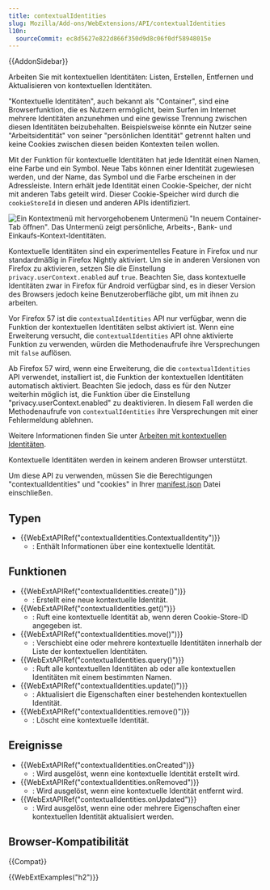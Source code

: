 ```yaml
---
title: contextualIdentities
slug: Mozilla/Add-ons/WebExtensions/API/contextualIdentities
l10n:
  sourceCommit: ec8d5627e822d866f350d9d8c06f0df58948015e
---
```


{{AddonSidebar}}

Arbeiten Sie mit kontextuellen Identitäten: Listen, Erstellen, Entfernen und Aktualisieren von kontextuellen Identitäten.

"Kontextuelle Identitäten", auch bekannt als "Container", sind eine Browserfunktion, die es Nutzern ermöglicht, beim Surfen im Internet mehrere Identitäten anzunehmen und eine gewisse Trennung zwischen diesen Identitäten beizubehalten. Beispielsweise könnte ein Nutzer seine "Arbeitsidentität" von seiner "persönlichen Identität" getrennt halten und keine Cookies zwischen diesen beiden Kontexten teilen wollen.

Mit der Funktion für kontextuelle Identitäten hat jede Identität einen Namen, eine Farbe und ein Symbol. Neue Tabs können einer Identität zugewiesen werden, und der Name, das Symbol und die Farbe erscheinen in der Adressleiste. Intern erhält jede Identität einen Cookie-Speicher, der nicht mit anderen Tabs geteilt wird. Dieser Cookie-Speicher wird durch die `cookieStoreId` in diesen und anderen APIs identifiziert.

![Ein Kontextmenü mit hervorgehobenem Untermenü "In neuem Container-Tab öffnen". Das Untermenü zeigt persönliche, Arbeits-, Bank- und Einkaufs-Kontext-Identitäten.](containers.png)

Kontextuelle Identitäten sind ein experimentelles Feature in Firefox und nur standardmäßig in Firefox Nightly aktiviert. Um sie in anderen Versionen von Firefox zu aktivieren, setzen Sie die Einstellung `privacy.userContext.enabled` auf `true`. Beachten Sie, dass kontextuelle Identitäten zwar in Firefox für Android verfügbar sind, es in dieser Version des Browsers jedoch keine Benutzeroberfläche gibt, um mit ihnen zu arbeiten.

Vor Firefox 57 ist die `contextualIdentities` API nur verfügbar, wenn die Funktion der kontextuellen Identitäten selbst aktiviert ist. Wenn eine Erweiterung versucht, die `contextualIdentities` API ohne aktivierte Funktion zu verwenden, würden die Methodenaufrufe ihre Versprechungen mit `false` auflösen.

Ab Firefox 57 wird, wenn eine Erweiterung, die die `contextualIdentities` API verwendet, installiert ist, die Funktion der kontextuellen Identitäten automatisch aktiviert. Beachten Sie jedoch, dass es für den Nutzer weiterhin möglich ist, die Funktion über die Einstellung "privacy.userContext.enabled" zu deaktivieren. In diesem Fall werden die Methodenaufrufe von `contextualIdentities` ihre Versprechungen mit einer Fehlermeldung ablehnen.

Weitere Informationen finden Sie unter [Arbeiten mit kontextuellen Identitäten](/de/docs/Mozilla/Add-ons/WebExtensions/Work_with_contextual_identities).

Kontextuelle Identitäten werden in keinem anderen Browser unterstützt.

Um diese API zu verwenden, müssen Sie die Berechtigungen "contextualIdentities" und "cookies" in Ihrer [manifest.json](/de/docs/Mozilla/Add-ons/WebExtensions/manifest.json) Datei einschließen.

## Typen

- {{WebExtAPIRef("contextualIdentities.ContextualIdentity")}}
  - : Enthält Informationen über eine kontextuelle Identität.

## Funktionen

- {{WebExtAPIRef("contextualIdentities.create()")}}
  - : Erstellt eine neue kontextuelle Identität.
- {{WebExtAPIRef("contextualIdentities.get()")}}
  - : Ruft eine kontextuelle Identität ab, wenn deren Cookie-Store-ID angegeben ist.
- {{WebExtAPIRef("contextualIdentities.move()")}}
  - : Verschiebt eine oder mehrere kontextuelle Identitäten innerhalb der Liste der kontextuellen Identitäten.
- {{WebExtAPIRef("contextualIdentities.query()")}}
  - : Ruft alle kontextuellen Identitäten ab oder alle kontextuellen Identitäten mit einem bestimmten Namen.
- {{WebExtAPIRef("contextualIdentities.update()")}}
  - : Aktualisiert die Eigenschaften einer bestehenden kontextuellen Identität.
- {{WebExtAPIRef("contextualIdentities.remove()")}}
  - : Löscht eine kontextuelle Identität.

## Ereignisse

- {{WebExtAPIRef("contextualIdentities.onCreated")}}
  - : Wird ausgelöst, wenn eine kontextuelle Identität erstellt wird.
- {{WebExtAPIRef("contextualIdentities.onRemoved")}}
  - : Wird ausgelöst, wenn eine kontextuelle Identität entfernt wird.
- {{WebExtAPIRef("contextualIdentities.onUpdated")}}
  - : Wird ausgelöst, wenn eine oder mehrere Eigenschaften einer kontextuellen Identität aktualisiert werden.

## Browser-Kompatibilität

{{Compat}}

{{WebExtExamples("h2")}}
